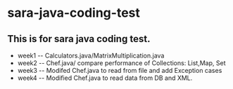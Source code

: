 # sara-java-coding-test
## This is for sara java coding test.
* week1 -- Calculators.java/MatrixMultiplication.java
* week2 -- Chef.java/ compare performance of Collections: List,Map, Set
* week3 -- Modifed Chef.java to read from file and add Exception cases
* week4 -- Modified Chef.java to read data from DB and XML.
